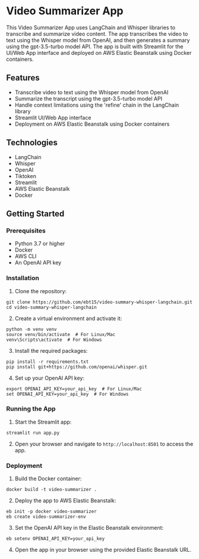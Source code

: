 # Video Summarizer App

This Video Summarizer App uses LangChain and Whisper libraries to transcribe and summarize video content. The app transcribes the video to text using the Whisper model from OpenAI, and then generates a summary using the gpt-3.5-turbo model API. The app is built with Streamlit for the UI/Web App interface and deployed on AWS Elastic Beanstalk using Docker containers.

## Features

- Transcribe video to text using the Whisper model from OpenAI
- Summarize the transcript using the gpt-3.5-turbo model API
- Handle context limitations using the 'refine' chain in the LangChain library
- Streamlit UI/Web App interface
- Deployment on AWS Elastic Beanstalk using Docker containers

## Technologies

- LangChain
- Whisper
- OpenAI
- Tiktoken
- Streamlit
- AWS Elastic Beanstalk
- Docker

## Getting Started

### Prerequisites

- Python 3.7 or higher
- Docker
- AWS CLI
- An OpenAI API key

### Installation

1. Clone the repository:

```
git clone https://github.com/ebt15/video-summary-whisper-langchain.git
cd video-summary-whisper-langchain
```

2. Create a virtual environment and activate it:

```
python -m venv venv
source venv/bin/activate  # For Linux/Mac
venv\Scripts\activate  # For Windows
```

3. Install the required packages:

```
pip install -r requirements.txt
pip install git+https://github.com/openai/whisper.git
```

4. Set up your OpenAI API key:

```
export OPENAI_API_KEY=your_api_key  # For Linux/Mac
set OPENAI_API_KEY=your_api_key  # For Windows
```

### Running the App

1. Start the Streamlit app:

```
streamlit run app.py
```

2. Open your browser and navigate to `http://localhost:8501` to access the app.

### Deployment

1. Build the Docker container:

```
docker build -t video-summarizer .
```

2. Deploy the app to AWS Elastic Beanstalk:

```
eb init -p docker video-summarizer
eb create video-summarizer-env
```

3. Set the OpenAI API key in the Elastic Beanstalk environment:

```
eb setenv OPENAI_API_KEY=your_api_key
```

4. Open the app in your browser using the provided Elastic Beanstalk URL.
